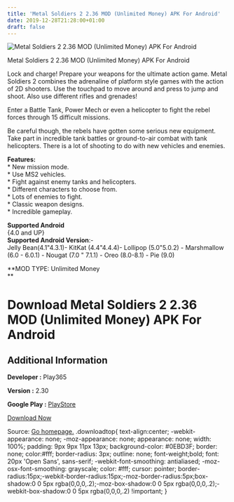 ```yaml
---
title: 'Metal Soldiers 2 2.36 MOD (Unlimited Money) APK For Android'
date: 2019-12-28T21:28:00+01:00
draft: false
---
```


![Metal Soldiers 2 2.36 MOD (Unlimited Money) APK For Android](https://i0.wp.com/apkhome.net/wp-content/uploads/2019/12/Metal-Soldiers-2-2.36-MOD-Unlimited-Money.png "Metal Soldiers 2 2.36 MOD (Unlimited Money) APK For Android")

  

Metal Soldiers 2 2.36 MOD (Unlimited Money) APK For Android

Lock and charge! Prepare your weapons for the ultimate action game. Metal Soldiers 2 combines the adrenaline of platform style games with the action of 2D shooters. Use the touchpad to move around and press to jump and shoot. Also use different rifles and grenades!

Enter a Battle Tank, Power Mech or even a helicopter to fight the rebel forces through 15 difficult missions.

Be careful though, the rebels have gotten some serious new equipment. Take part in incredible tank battles or ground-to-air combat with tank helicopters. There is a lot of shooting to do with new vehicles and enemies.

**Features:**  
\* New mission mode.  
\* Use MS2 vehicles.  
\* Fight against enemy tanks and helicopters.  
\* Different characters to choose from.  
\* Lots of enemies to fight.  
\* Classic weapon designs.  
\* Incredible gameplay.

**Supported Android**  
{4.0 and UP}  
**Supported Android Version**:-  
Jelly Bean(4.1"4.3.1)- KitKat (4.4"4.4.4)- Lollipop (5.0"5.0.2) - Marshmallow (6.0 - 6.0.1) - Nougat (7.0 " 7.1.1) - Oreo (8.0-8.1) - Pie (9.0)

**MOD TYPE: Unlimited Money  
**

Download Metal Soldiers 2 2.36 MOD (Unlimited Money) APK For Android
====================================================================

Additional Information
----------------------

**Developer :** Play365

**Version :** 2.30

**Google Play :** [PlayStore](https://play.google.com/store/apps/details?id=com.playappking.ametalsoldiers2)

  

[Download Now](https://store4app.co/post/metal-soldiers-2-2-36-mod-unlimited-money-apk-for-android_1577559095)

  
Source: [Go homepage.](https://store4app.co/post/metal-soldiers-2-2-36-mod-unlimited-money-apk-for-android_1577559095) .downloadtop{ text-align:center; -webkit-appearance: none; -moz-appearance: none; appearance: none; width: 100%; padding: 9px 9px 11px 13px; background-color: #0EBD3F; border: none; color:#fff; border-radius: 3px; outline: none; font-weight;bold; font: 20px 'Open Sans', sans-serif; -webkit-font-smoothing: antialiased; -moz-osx-font-smoothing: grayscale; color: #fff; cursor: pointer; border-radius:15px;-webkit-border-radius:15px;-moz-border-radius:5px;box-shadow:0 0 5px rgba(0,0,0,.2);-moz-box-shadow:0 0 5px rgba(0,0,0,.2);-webkit-box-shadow:0 0 5px rgba(0,0,0,.2) !important; }